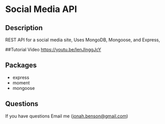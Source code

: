 # Social Media API

## Description
REST API for a social media site, Uses MongoDB, Mongoose, and Express,

##Tutorial Video
https://youtu.be/IenJlnggJcY

## Packages
- express
- moment
- mongoose

## Questions
If you have questions Email me (jonah.benson@gmail.com)
